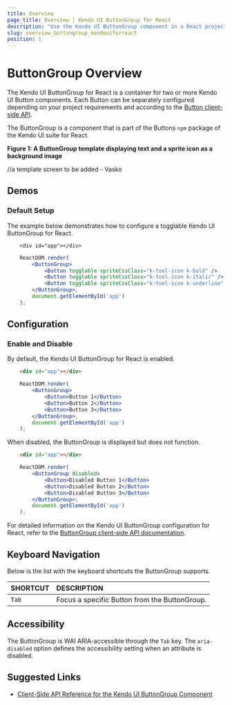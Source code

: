 ```yaml
---
title: Overview
page_title: Overview | Kendo UI ButtonGroup for React
description: "Use the Kendo UI ButtonGroup component in a React project."
slug: overview_buttongroup_kendouiforreact
position: 1
---
```


# ButtonGroup Overview

The Kendo UI ButtonGroup for React is a container for two or more Kendo UI Button components. Each Button can be separately configured depending on your project requirements and according to the [Button client-side API](https://github.com/telerik/kendo-react-buttons/blob/master/docs/button/api.md).  

The ButtonGroup is a component that is part of the Buttons `npm` package of the Kendo UI suite for React.

**Figure 1: A ButtonGroup template displaying text and a sprite icon as a background image**

//a template screen to be added - Vasko

## Demos

### Default Setup

The example below demonstrates how to configure a togglable Kendo UI ButtonGroup for React.

```html-preview
    <div id="app"></div>    
```
```jsx
    ReactDOM.render(
        <ButtonGroup>
            <Button togglable spriteCssClass="k-tool-icon k-bold" />
            <Button togglable spriteCssClass="k-tool-icon k-italic" />
            <Button togglable spriteCssClass="k-tool-icon k-underline" />
        </ButtonGroup>,
        document.getElementById('app')
    );
```

## Configuration

### Enable and Disable

By default, the Kendo UI ButtonGroup for React is enabled.

```html
    <div id="app"></div>    
```
```jsx
    ReactDOM.render(
        <ButtonGroup>
            <Button>Button 1</Button>
            <Button>Button 2</Button>
            <Button>Button 3</Button>
        </ButtonGroup>,
        document.getElementById('app')
    );
```

When disabled, the ButtonGroup is displayed but does not function.

```html
    <div id="app"></div>    
```
```jsx
    ReactDOM.render(
        <ButtonGroup disabled>
            <Button>Disabled Button 1</Button>
            <Button>Disabled Button 2</Button>
            <Button>Disabled Button 3</Button>
        </ButtonGroup>,
        document.getElementById('app')
    );
```

For detailed information on the Kendo UI ButtonGroup configuration for React, refer to the [ButtonGroup client-side API documentation](https://github.com/telerik/kendo-react-buttons/blob/master/docs/button/api.md).

## Keyboard Navigation

Below is the list with the keyboard shortcuts the ButtonGroup supports.

| SHORTCUT                            | DESCRIPTION         |
|:---                                 |:---                 |
| `Tab`                               | Focus a specific Button from the ButtonGroup. |

## Accessibility

The ButtonGroup is WAI ARIA-accessible through the `Tab` key. The `aria-disabled` option defines the accessibility setting when an attribute is disabled.

## Suggested Links

* [Client-Side API Reference for the Kendo UI ButtonGroup Component](https://github.com/telerik/kendo-react-buttons/blob/master/docs/button/api.md)

